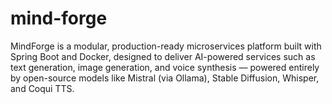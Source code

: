 # mind-forge
MindForge is a modular, production-ready microservices platform built with Spring Boot and Docker, designed to deliver AI-powered services such as text generation, image generation, and voice synthesis — powered entirely by open-source models like Mistral (via Ollama), Stable Diffusion, Whisper, and Coqui TTS.
